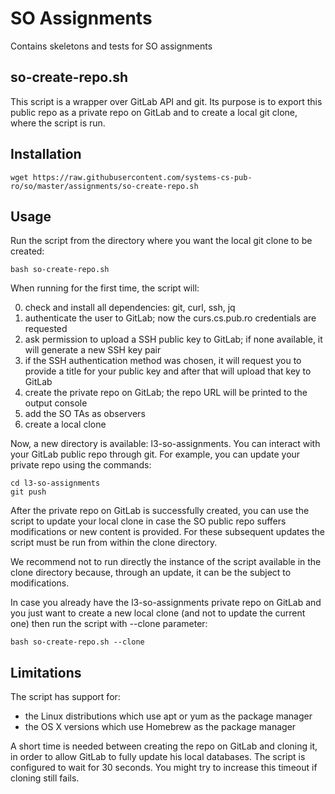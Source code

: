 # SO Assignments

Contains skeletons and tests for SO assignments

## so-create-repo.sh

This script is a wrapper over GitLab API and git. Its purpose is to export this public repo as a private repo on GitLab and to create a local git clone, where the script is run.

Installation
------------

    wget https://raw.githubusercontent.com/systems-cs-pub-ro/so/master/assignments/so-create-repo.sh

Usage
-----

Run the script from the directory where you want the local git clone to be created:

    bash so-create-repo.sh

When running for the first time, the script will:

0. check and install all dependencies: git, curl, ssh, jq
0. authenticate the user to GitLab; now the curs.cs.pub.ro credentials are requested
0. ask permission to upload a SSH public key to GitLab; if none available, it will generate a new SSH key pair
0. if the SSH authentication method was chosen, it will request you to provide a title for your public key and after that will upload that key to GitLab
0. create the private repo on GitLab; the repo URL will be printed to the output console
0. add the SO TAs as observers
0. create a local clone

Now, a new directory is available: l3-so-assignments. You can interact with your GitLab public repo through git. For example, you can update your private repo using the commands:

    cd l3-so-assignments
    git push

After the private repo on GitLab is successfully created, you can use the script to update your local clone in case the SO public repo suffers modifications or new content is provided. For these subsequent updates the script must be run from within the clone directory.

We recommend not to run directly the instance of the script available in the clone directory because, through an update, it can be the subject to modifications.

In case you already have the l3-so-assignments private repo on GitLab and you just want to create a new local clone (and not to update the current one) then run the script with --clone parameter:

    bash so-create-repo.sh --clone


Limitations
-----------
The script has support for:
- the Linux distributions which use apt or yum as the package manager
- the OS X versions which use Homebrew as the package manager

A short time is needed between creating the repo on GitLab and cloning it, in order to allow GitLab to fully update his local databases. The script is configured to wait for 30 seconds. You might try to increase this timeout if cloning still fails.

